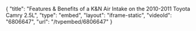 {
    "title": "Features & Benefits of a K&N Air Intake on the 2010-2011 Toyota Camry 2.5L",
    "type": "embed",
    "layout": "iframe-static",
    "videoId": "6806647",
    "url": "\/tvpembed\/6806647"
}